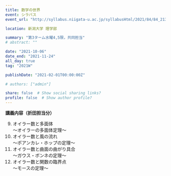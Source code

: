 ```yaml
---
title: 数学の世界
event: シラバス
event_url: "http://syllabus.niigata-u.ac.jp/syllabusHtml/2021/84/84_213G6501_ja_JP.html"

location: 新潟大学 理学部

summary: "第3ターム水曜4,5限，共同担当"
# abstract: ""

date: "2021-10-06"
date_end: "2021-11-24"
all_day: true
tag: "2021W"

publishDate: "2021-02-01T00:00:00Z"

# authors: ["admin"]

share: false  # Show social sharing links?
profile: false  # Show author profile?
---
```

**講義内容（折田担当分）**

9. オイラー数と多面体  
～オイラーの多面体定理～
10. オイラー数と風の流れ  
～ポアンカレ・ホップの定理～
11. オイラー数と曲面の曲がり具合  
～ガウス・ボンネの定理～
12. オイラー数と関数の臨界点  
～モースの定理～
